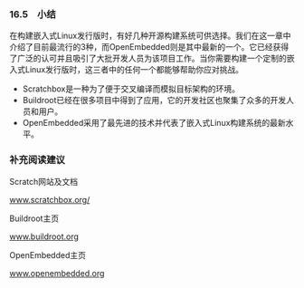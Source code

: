 ### 16.5　小结

在构建嵌入式Linux发行版时，有好几种开源构建系统可供选择。我们在这一章中介绍了目前最流行的3种，而OpenEmbedded则是其中最新的一个。它已经获得了广泛的认可并且吸引了大批开发人员为该项目工作。当你需要构建一个定制的嵌入式Linux发行版时，这三者中的任何一个都能够帮助你应对挑战。

+ Scratchbox是一种为了便于交叉编译而模拟目标架构的环境。
+ Buildroot已经在很多项目中得到了应用，它的开发社区也聚集了众多的开发人员和用户。
+ OpenEmbedded采用了最先进的技术并代表了嵌入式Linux构建系统的最新水平。

### 补充阅读建议

Scratch网站及文档

<a class="my_markdown" href="['http://www.scratchbox.org/']">www.scratchbox.org/</a>



Buildroot主页

<a class="my_markdown" href="['http://www.buildroot.org']">www.buildroot.org</a>



OpenEmbedded主页

<a class="my_markdown" href="['http://www.openembedded.org']">www.openembedded.org</a>



